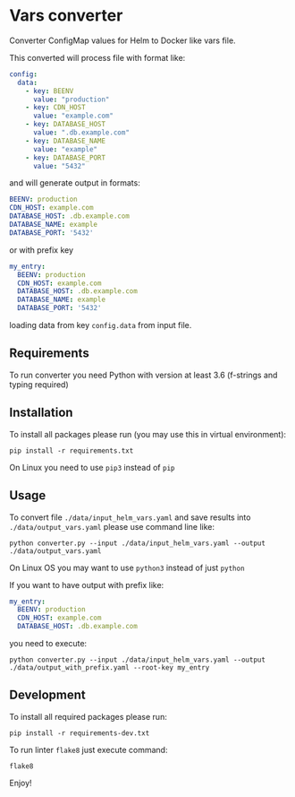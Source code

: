 # Vars converter

Converter ConfigMap values for Helm to Docker like vars file.

This converted will process file with format like:

```yaml
config:
  data:
    - key: BEENV
      value: "production"
    - key: CDN_HOST
      value: "example.com"
    - key: DATABASE_HOST
      value: ".db.example.com"
    - key: DATABASE_NAME
      value: "example"
    - key: DATABASE_PORT
      value: "5432"
```

and will generate output in formats:

```yaml
BEENV: production
CDN_HOST: example.com
DATABASE_HOST: .db.example.com
DATABASE_NAME: example
DATABASE_PORT: '5432'
```

or with prefix key

```yaml
my_entry:
  BEENV: production
  CDN_HOST: example.com
  DATABASE_HOST: .db.example.com
  DATABASE_NAME: example
  DATABASE_PORT: '5432'
```

loading data from key `config.data` from input file.

## Requirements

To run converter you need Python with version at least 3.6 (f-strings and typing required)

## Installation

To install all packages please run (you may use this in virtual environment):

```shell
pip install -r requirements.txt
```

On Linux you need to use `pip3` instead of `pip`

## Usage

To convert file `./data/input_helm_vars.yaml` and save results
into `./data/output_vars.yaml` please use command line like:

```shell
python converter.py --input ./data/input_helm_vars.yaml --output ./data/output_vars.yaml
```

On Linux OS you may want to use `python3` instead of just `python`

If you want to have output with prefix like:

```yaml
my_entry:
  BEENV: production
  CDN_HOST: example.com
  DATABASE_HOST: .db.example.com
```

you need to execute:

```
python converter.py --input ./data/input_helm_vars.yaml --output ./data/output_with_prefix.yaml --root-key my_entry
```

## Development

To install all required packages please run:

```shell
pip install -r requirements-dev.txt
```

To run linter `flake8` just execute command:

```shell
flake8
```

Enjoy!
